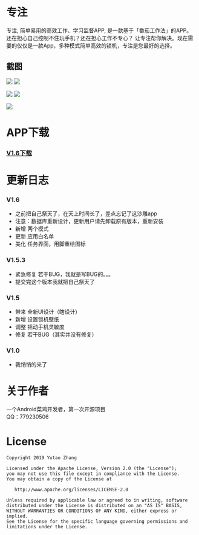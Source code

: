 # 专注
专注, 简单易用的高效工作、学习监督APP, 是一款基于「番茄工作法」的APP。
还在担心自己控制不住玩手机？还在担心工作不专心？
让专注帮你解决。现在需要的仅仅是一款App，多种模式简单高效的锁机，专注是您最好的选择。
## 截图
![](http://image.coolapk.com/apk_image/2019/0613/09/appE6B5B7E68AA50-222893-o_1dd78h6jc1ec5ol4gk5ps11rqkq-uid-633337@1475x2622.jpg.t.jpg)
![](http://image.coolapk.com/apk_image/2019/0613/09/appE6B5B7E68AA51-222893-o_1dd78hc5l13fc1n571s5ogua14jr11-uid-633337@1475x2622.jpg.t.jpg)

![](http://image.coolapk.com/apk_image/2019/0613/09/appE6B5B7E68AA53-222893-o_1dd78i7jj3gc13jmc8qcf04lo1f-uid-633337@1475x2622.jpg.t.jpg)
![](http://image.coolapk.com/apk_image/2019/0613/09/appE6B5B7E68AA54-222893-o_1dd7900vi1c4on5q5b3hcl15ma24-uid-633337@1475x2622.jpg.t.jpg)

![](http://image.coolapk.com/apk_image/2019/0613/09/appE6B5B7E68AA55-222893-o_1dd78igj31odgkci1n7le9109e1t-uid-633337@1475x2622.jpg.t.jpg)
# APP下载
### [V1.6下载](https://www.coolapk.com/apk/222893)

# 更新日志
### V1.6
* 之前把自己祭天了，在天上时间长了，差点忘记了这沙雕app
* 注意：数据库重新设计，更新用户请先卸载原有版本，重新安装
* 新增 两个模式
* 更新 应用白名单
* 美化 任务界面，用脚重绘图标
### V1.5.3
* 紧急修复 若干BUG，我就是写BUG的。。。
* 提交完这个版本我就把自己祭天了
### V1.5
* 带来 全新UI设计（瞎设计）
* 新增 设置锁机壁纸
* 调整 摇动手机灵敏度
* 修复 若干BUG（其实并没有修复）
### V1.0
* 我悄悄的来了

# 关于作者
一个Android菜鸡开发者，第一次开源项目  
QQ：779230506
# License
```
Copyright 2019 Yutao Zhang

Licensed under the Apache License, Version 2.0 (the "License");
you may not use this file except in compliance with the License.
You may obtain a copy of the License at

   http://www.apache.org/licenses/LICENSE-2.0

Unless required by applicable law or agreed to in writing, software
distributed under the License is distributed on an "AS IS" BASIS,
WITHOUT WARRANTIES OR CONDITIONS OF ANY KIND, either express or implied.
See the License for the specific language governing permissions and
limitations under the License.
```




